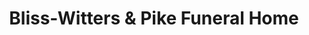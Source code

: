 ---
title: "Bliss-Witters & Pike Funeral Home"
url: /cedar-springs/bliss-witters-und-pike-funeral-home/
shop: Bestattungen
---